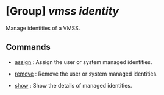 # [Group] _vmss identity_

Manage identities of a VMSS.

## Commands

- [assign](/Commands/vmss/identity/_assign.md)
: Assign the user or system managed identities.

- [remove](/Commands/vmss/identity/_remove.md)
: Remove the user or system managed identities.

- [show](/Commands/vmss/identity/_show.md)
: Show the details of managed identities.
